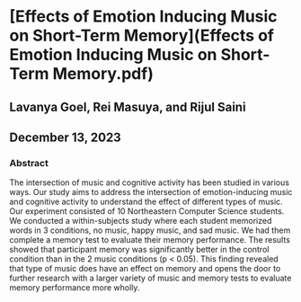 # [Effects of Emotion Inducing Music on Short-Term Memory](Effects of Emotion Inducing Music on Short-Term Memory.pdf)
## Lavanya Goel, Rei Masuya, and Rijul Saini
## December 13, 2023


### Abstract
The intersection of music and cognitive activity has
been studied in various ways. Our study aims to address
the intersection of emotion-inducing music and
cognitive activity to understand the effect of different
types of music. Our experiment consisted of 10
Northeastern Computer Science students. We conducted
a within-subjects study where each student
memorized words in 3 conditions, no music, happy
music, and sad music. We had them complete a memory
test to evaluate their memory performance. The
results showed that participant memory was significantly
better in the control condition than in the 2
music conditions (p < 0.05). This finding revealed
that type of music does have an effect on memory
and opens the door to further research with a larger
variety of music and memory tests to evaluate memory
performance more wholly.
